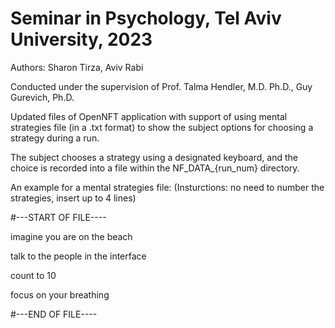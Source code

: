 # Seminar in Psychology, Tel Aviv University, 2023

Authors: Sharon Tirza, Aviv Rabi

Conducted under the supervision of Prof. Talma Hendler, M.D. Ph.D., Guy Gurevich, Ph.D.

Updated files of OpenNFT application with support of using mental strategies file (in a .txt format) 
to show the subject options for choosing a strategy during a run. 

The subject chooses a strategy using a designated keyboard, and the choice is recorded into a file within the NF_DATA_{run_num} directory.

An example for a mental strategies file: (Insturctions: no need to number the strategies, insert up to 4 lines)

#---START OF FILE----

imagine you are on the beach	

talk to the people in the interface		

count to 10

focus on your breathing

#---END OF FILE----
